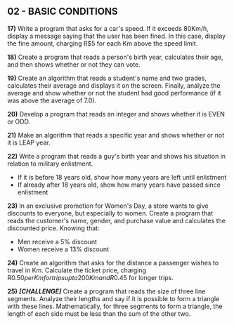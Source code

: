 ## 02 - BASIC CONDITIONS

**17)** Write a program that asks for a car's speed. If it exceeds 80Km/h, display a 
message saying that the user has been fined. In this case, display the fine amount, 
charging R$5 for each Km above the speed limit.

**18)** Create a program that reads a person's birth year, calculates their age, and 
then shows whether or not they can vote.

**19)** Create an algorithm that reads a student's name and two grades, calculates their 
average and displays it on the screen. Finally, analyze the average and show whether 
or not the student had good performance (if it was above the average of 7.0).

**20)** Develop a program that reads an integer and shows whether it is EVEN or ODD.

**21)** Make an algorithm that reads a specific year and shows whether or not it is 
LEAP year.

**22)** Write a program that reads a guy's birth year and shows his situation in relation 
to military enlistment.
- If it is before 18 years old, show how many years are left until enlistment
- If already after 18 years old, show how many years have passed since enlistment

**23)** In an exclusive promotion for Women's Day, a store wants to give discounts to 
everyone, but especially to women. Create a program that reads the customer's name, 
gender, and purchase value and calculates the discounted price. Knowing that:
- Men receive a 5% discount
- Women receive a 13% discount

**24)** Create an algorithm that asks for the distance a passenger wishes to travel in Km. 
Calculate the ticket price, charging R$0.50 per Km for trips up to 200Km and R$0.45 for 
longer trips.

**25)** ***[CHALLENGE]*** Create a program that reads the size of three line segments. Analyze 
their lengths and say if it is possible to form a triangle with these lines. 
Mathematically, for three segments to form a triangle, the length of each side must be 
less than the sum of the other two.
